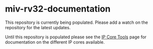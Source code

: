 # miv-rv32-documentation

This repository is currently being populated. Please add a watch on the repository for the latest updates.

Until this repository is populated please see the [IP Core Tools](https://www.microchip.com/en-us/products/fpgas-and-plds/ip-core-tools)
page for documentation on the different IP cores available.
